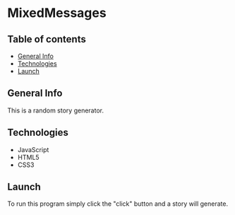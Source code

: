 # MixedMessages
## Table of contents
* [General Info](#general-info)
* [Technologies](#technologies)
* [Launch](#launch)

## General Info
This is a random story generator.

## Technologies
+ JavaScript
+ HTML5
+ CSS3

## Launch
To run this program simply click the "click" button and a story will generate.